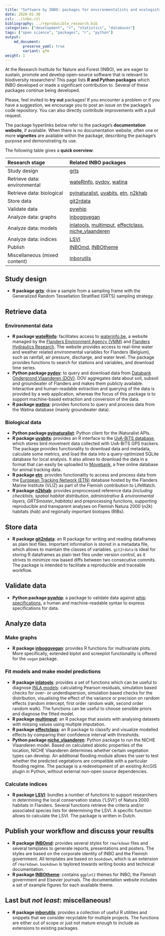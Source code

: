 ```yaml
---
title: "Software by INBO: packages for environmentalists and ecologists!"
date: 2020-01-30
csl: ../inbo.csl
bibliography: ../reproducible_research.bib
categories: ["development", "r", "statistics", "databases"]
tags: ["open science", "packages", "r", "python"]
output: 
    md_document:
        preserve_yaml: true
        variant: gfm
weight: 1
---
```


At the Research Institute for Nature and Forest (INBO), we are eager to
sustain, promote and develop open-source software that is relevant to
biodiversity researchers\! This page lists **R and Python packages**
which INBO developed or made a significant contribution to. Several of
these packages continue being developed.

Please, feel invited to **try out** packages\! If you encounter a
problem or if you have a suggestion, we encourage you to post an issue
on the package’s code repository. You can also directly contribute
improvements with a pull request.

The package hyperlinks below refer to the package’s **documentation
website**, if available. When there is no documentation website, often
one or more **vignettes** are available within the package, describing
the package’s purpose and demonstrating its use.

The following table gives a **quick
overview**:

| Research stage                | Related INBO packages                                                                                                                                                                                      |
| :---------------------------- | :--------------------------------------------------------------------------------------------------------------------------------------------------------------------------------------------------------- |
| Study design                  | [grts](https://github.com/ThierryO/grts)                                                                                                                                                                   |
| Retrieve data: environmental  | [wateRinfo](https://ropensci.github.io/wateRinfo/), [pydov](https://pydov.readthedocs.io/), [watina](https://inbo.github.io/watina)                                                                        |
| Retrieve data: biological     | [pyinaturalist](https://github.com/inbo/pyinaturalist), [uvabits](https://inbo.github.io/uvabits/), [etn](https://inbo.github.io/etn/), [n2khab](https://inbo.github.io/n2khab)                            |
| Store data                    | [git2rdata](https://inbo.github.io/git2rdata/)                                                                                                                                                             |
| Validate data                 | [pywhip](https://inbo.github.io/pywhip/)                                                                                                                                                                   |
| Analyze data: graphs          | [inboggvegan](https://github.com/inbo/inboggvegan)                                                                                                                                                         |
| Analyze data: models          | [inlatools](https://inlatools.netlify.com/), [multimput](https://github.com/inbo/multimput), [effectclass](https://effectclass.netlify.com), [niche\_vlaanderen](https://inbo.github.io/niche_vlaanderen/) |
| Analyze data: indices         | [LSVI](https://github.com/inbo/LSVI)                                                                                                                                                                       |
| Publish                       | [INBOmd](https://inbomd.netlify.com/articles/introduction.html), [INBOtheme](https://inbo.github.io/INBOtheme/)                                                                                            |
| Miscellaneous (mixed content) | [inborutils](https://inbo.github.io/inborutils/)                                                                                                                                                           |

## Study design

  - **R package [grts](https://github.com/ThierryO/grts)**: draw a
    sample from a sampling frame with the Generalized Random
    Tessellation Stratified (GRTS) sampling strategy.

## Retrieve data

### Environmental data

  - **R package [wateRinfo](https://ropensci.github.io/wateRinfo/)**:
    facilitates access to [waterinfo.be](https://www.waterinfo.be/), a
    website managed by the [Flanders Environment Agency
    (VMM)](https://en.vmm.be/) and [Flanders Hydraulics
    Research](https://www.waterbouwkundiglaboratorium.be/). The website
    provides access to real-time water and weather related environmental
    variables for Flanders (Belgium), such as rainfall, air pressure,
    discharge, and water level. The package provides functions to search
    for stations and variables, and download time series.
  - **Python package [pydov](https://pydov.readthedocs.io/)**: to query
    and download data from [Databank Ondergrond Vlaanderen
    (DOV)](https://www.dov.vlaanderen.be/). DOV aggregates data about
    soil, subsoil and groundwater of Flanders and makes them publicly
    available. Interactive and human-readable extraction and querying of
    the data is provided by a web application, whereas the focus of this
    package is to support machine-based extraction and conversion of the
    data.
  - **R package [watina](https://inbo.github.io/watina)**: provides
    functions to query and process data from the Watina database (mainly
    groundwater data).

### Biological data

  - **Python package
    [pyinaturalist](https://github.com/inbo/pyinaturalist)**: Python
    client for the iNaturalist APIs.
  - **R package [uvabits](https://inbo.github.io/uvabits/)**: provides
    an R interface to the [UvA-BiTS database](http://www.uva-bits.nl/),
    which stores bird movement data collected with UvA-BiTS GPS
    trackers. The package provides functionality to download data and
    metadata, calculate some metrics, and load the data into a
    query-optimized SQLite database for local analysis. It also allows
    to download the data in a format that can easily be uploaded to
    [Movebank](https://www.movebank.org/), a free online database for
    animal tracking data.
  - **R package [etn](https://inbo.github.io/etn/)**: provides
    functionality to access and process data from the [European Tracking
    Network (ETN)](http://www.lifewatch.be/etn/) database hosted by the
    Flanders Marine Institute (VLIZ) as part of the Flemish contribution
    to LifeWatch.
  - **R package [n2khab](https://inbo.github.io/n2khab)**: provides
    preprocessed reference data *(including checklists, spatial habitat
    distribution, administrative & environmental layers,
    GRTSmaster\_habitats)* and preprocessing functions, supporting
    reproducible and transparent analyses on Flemish Natura 2000 (*n2k*)
    habitats (*hab*) and regionally important biotopes (RIBs).

## Store data

  - **R package [git2rdata](https://inbo.github.io/git2rdata/)**: an R
    package for writing and reading dataframes as plain text files.
    Important information is stored in a metadata file, which allows to
    maintain the classes of variables. `git2rdata` is ideal for storing
    R dataframes as plain text files under version control, as it
    strives to minimize row based diffs between two consecutive commits.
    The package is intended to facilitate a reproducible and traceable
    workflow.

## Validate data

  - **Python package [pywhip](https://inbo.github.io/pywhip/)**: a
    package to validate data against [whip
    specifications](https://github.com/inbo/whip), a human and
    machine-readable syntax to express specifications for data.

## Analyze data

### Make graphs

  - **R package [inboggvegan](https://github.com/inbo/inboggvegan)**:
    provides R functions for multivariate plots. More specifically,
    extended biplot and screeplot functionality is offered for the
    `vegan` package.

### Fit models and make model predictions

  - **R package [inlatools](https://inlatools.netlify.com/)**: provides
    a set of functions which can be useful to diagnose [INLA
    models](http://www.r-inla.org/): calculating Pearson residuals,
    simulation based checks for over- or underdispersion, simulation
    based checks for the distribution, visualising the effect of the
    variance or precision on random effects (random intercept, first
    order random walk, second order random walk). The functions can be
    useful to choose sensible priors and diagnose the fitted model.
  - **R package [multimput](https://github.com/inbo/multimput)**: an R
    package that assists with analysing datasets with missing values
    using multiple imputation.
  - **R package [effectclass](https://effectclass.netlify.com)**: an R
    package to classify and visualize modelled effects by comparing
    their confidence interval with thresholds.
  - **Python package
    [niche\_vlaanderen](https://inbo.github.io/niche_vlaanderen/)**:
    Python package to run the NICHE Vlaanderen model. Based on
    calculated abiotic properties of the location, NICHE Vlaanderen
    determines whether certain vegetation types can develop. An
    additional flooding module allows the user to test whether the
    predicted vegetations are compatible with a particular flooding
    regime. The package is a redevelopment of an existing ArcGIS plugin
    in Python, without external non-open source dependencies.

### Calculate indices

  - **R package [LSVI](https://github.com/inbo/LSVI)**: bundles a number
    of functions to support researchers in determining the local
    conservation status (‘LSVI’) of Natura 2000 habitats in Flanders.
    Several functions retrieve the criteria and/or associated species
    lists for determining the LSVI. A specific function allows to
    calculate the LSVI. The package is written in Dutch.

## Publish your workflow and discuss your results

  - **R package
    [INBOmd](https://inbomd.netlify.com/articles/introduction.html)**:
    provides several styles for `rmarkdown` files and several templates
    to generate reports, presentations and posters. The styles are based
    on the corporate identity of INBO and the Flemish government. All
    templates are based on `bookdown`, which is an extension of
    `rmarkdown`. `bookdown` is taylored towards writing books and
    technical documentation.
  - **R package [INBOtheme](https://inbo.github.io/INBOtheme/)**:
    contains `ggplot2` themes for INBO, the Flemish government and
    Elsevier journals. The documentation website includes a set of
    example figures for each available theme.

## Last but *not least*: miscellaneous\!

  - **R package [inborutils](https://inbo.github.io/inborutils/)**:
    provides a collection of useful R utilities and snippets that we
    consider recyclable for multiple projects. The functions are either
    out of scope or just not mature enough to include as extensions to
    existing packages.

